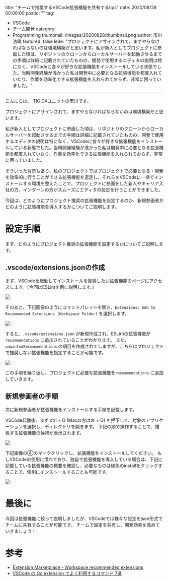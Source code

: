 title: "チームで推奨するVSCode拡張機能を共有するtips"
date: 2020/08/28 00:00:00
postid: ""
tag:
  - VSCode
  - チーム開発
category:
  - Programming
thumbnail: /images/20200828/thumbnail.png
author: 市川浩暉
featured: false
lede: "プロジェクトにアサインされて、まずやらなければならないのは環境構築だと思います。私が新人としてプロジェクトに参画した頃は、リポジトリのクローンからローカルサーバーを起動させるまでの手順は詳細に記載されていたものの、開発で使用するエディタの説明は特になく、VSCodeに各々が好きな拡張機能をインストールしている状態でした。当時開発経験が浅かった私は開発中に必要となる拡張機能を都度入れていたり、作業を効率化できる拡張機能を入れられておらず、非常に困っていました。"
---
こんにちは。
TIG DXユニットの市川です。

プロジェクトにアサインされて、まずやらなければならないのは環境構築だと思います。

私が新人としてプロジェクトに参画した頃は、リポジトリのクローンからローカルサーバーを起動させるまでの手順は詳細に記載されていたものの、開発で使用するエディタの説明は特になく、VSCodeに各々が好きな拡張機能をインストールしている状態でした。当時開発経験が浅かった私は開発中に必要となる拡張機能を都度入れていたり、作業を効率化できる拡張機能を入れられておらず、非常に困っていました。

そういった背景もあり、私のプロジェクトではプロジェクトで必要となる・開発を効率的に行うことができる拡張機能を選定し、それらをVSCodeに一括でインストールする環境を整えたことで、プロジェクトに参画をした新人やキャリア入社の方、インターンの方がスムーズにエディタの設定を行うことができました。

今回は、どのようにプロジェクト推奨の拡張機能を設定するのか、新規参画者がどのように拡張機能を導入するかについてご説明します。

# 設定手順

まず、どのようにプロジェクト推奨の拡張機能を設定するかについてご説明します。

## .vscode/extensions.jsonの作成

まず、VSCodeを起動してインストールを推奨したい拡張機能のページにアクセスします。（今回はESLintを例に説明します。）

<img src="/images/20200828/image.png" loading="lazy">

そのあと、下記画像のようにコマンドパレットを開き、`Extensions: Add to Recommended Extensions (Workspace Folder)` を選択します。

<img src="/images/20200828/image_2.png" loading="lazy">

すると、`.vscode/extensions.json` が新規作成され、ESLintの拡張機能が`recommendations` に追加されていることがわかります。
また、`unwantedRecommendations` の項目も作成されてしますが、こちらはプロジェクトで推奨しない拡張機能を指定することが可能です。

<img src="/images/20200828/image_3.png" loading="lazy">

この手順を繰り返し、プロジェクトに必要な拡張機能を`recommendations` に追加していきます。

## 新規参画者の手順

次に新規参画者が拡張機能をインストールする手順を記載します。

VSCode起動後、まず ctrl + O (Macの方は⌘ + O) を押下して、対象のアプリケーションを選択し、ディレクトリを開きます。
下記の順で操作することで、推奨する拡張機能の候補が表示されます。

<img src="/images/20200828/recommended.png" loading="lazy">

下記画像の④のマーククリックし、拡張機能をインストールしてください。
もしVSCodeの使用に慣れており、独自で拡張機能を導入している場合は、下記に記載している拡張機能の概要を確認し、必要なものは緑色のinstallをクリックすることで、個別にインストールすることも可能です。

<img src="/images/20200828/extension_install.png" class="img-middle-size" loading="lazy">

# 最後に

今回は拡張機能に絞って説明しましたが、VSCodeでは様々な設定をjson形式でチームに共有することが可能です。
チームで設定を共有し、開発効率を高めていきましょう！

# 参考

* [Extension Marketplace - Workspace recommended extensions](https://code.visualstudio.com/docs/editor/extension-gallery#_workspace-recommended-extensions)
* [VSCode の Go extension でよく利用するコマンド 7選](/articles/20200707/)
